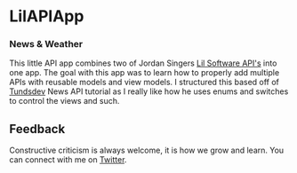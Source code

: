 # LilAPIApp
### News & Weather

This little API app combines two of Jordan Singers [Lil Software API's](http://lil.software/api/) into one app. The goal with this app was to learn how to properly add multiple APIs with reusable models and view models. I structured this based off of [Tundsdev](https://www.youtube.com/tundsdev) News API tutorial as I really like how he uses enums and switches to control the views and such.

## Feedback
Constructive criticism is always welcome, it is how we grow and learn. You can connect with me on [Twitter](https://twitter.com/halluxdev).
